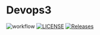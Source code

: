 # Devops3
![workflow](https://github.com/Tychon7/Devops3/actions/workflows/main.yml/badge.svg)
[![LICENSE](https://img.shields.io/github/license/Tychon7/sem.svg?style=flat-square)](https://github.com/Tychon7/sem/blob/master/LICENSE)
[![Releases](https://img.shields.io/github/release/Tychon7/sem/all.svg?style=flat-square)](https://github.com/Tychon7/sem/releases)

